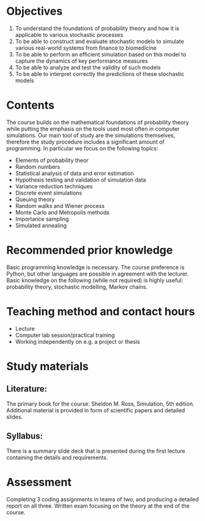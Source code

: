 # Objectives
1. To understand the foundations of probability theory and how it is applicable to various stochastic processes
2. To be able to construct and evaluate stochastic models to simulate various real-world systems from finance to biomedicine
3. To be able to perform an efficient simulation based on this model to capture the dynamics of key performance measures
4. To be able to analyze and test the validity of such models
5. To be able to interpret correctly the predictions of these stochastic models

# Contents
The course builds on the mathematical foundations of probability theory while putting the emphasis on the tools used most often in computer simulations. Our main tool of study are the simulations themselves, therefore the study procedure includes a significant amount of programming. In particular we focus on the following topics:
- Elements of probability theor
- Random numbers
- Statistical analysis of data and error estimation
- Hypothesis testing and validation of simulation data
- Variance reduction techniques
- Discrete event simulations
- Queuing theory
- Random walks and Wiener process
- Monte Carlo and Metropolis methods
- Importance sampling
- Simulated annealing

# Recommended prior knowledge
Basic programming knowledge is necessary. The course preference is Python, but other languages are possible in agreement with the lecturer.
Basic knowledge on the following (while not required) is highly useful: probability theory, stochastic modelling, Markov chains.

# Teaching method and contact hours
- Lecture
- Computer lab session/practical training
- Working independently on e.g. a project or thesis

# Study materials
## Literature:
The primary book for the course: Sheldon M. Ross, Simulation, 5th edition. Additional material is provided in form of scientific papers and detailed slides.
## Syllabus:
There is a summary slide deck that is presented during the first lecture containing the details and requirements.

# Assessment
Completing 3 coding assignments in teams of two, and producing a detailed report on all three.  Written exam focusing on the theory at the end of the course.
